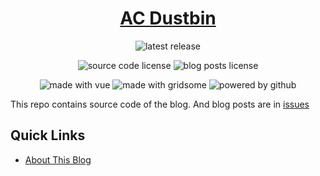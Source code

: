 <h1 align="center"><a href="https://allanchain.github.io/blog/">AC Dustbin</a></h1>
<p align="center">
  <img alt="latest release" src="https://img.shields.io/github/v/tag/AllanChain/blog?sort=semver&label=latest%20release">
</p>
<p align="center">
  <img alt="source code license" src="https://img.shields.io/badge/source_code_license-MIT-green">
  <img alt="blog posts license" src="https://img.shields.io/badge/blog_posts_license-by--nc--sa-blue">
</p>
<p align="center">
  <img alt="made with vue" src="https://img.shields.io/badge/made_with-vue-41b883">
  <img alt="made with gridsome" src="https://img.shields.io/badge/made_with-gridsome-5bd1a1">
  <img alt="powered by github" src="https://img.shields.io/badge/powered_by-github-black">
</p>

This repo contains source code of the blog. And blog posts are in [issues](https://github.com/AllanChain/blog/issues)

## Quick Links

- [About This Blog](https://allanchain.github.io/blog/post/about/)

